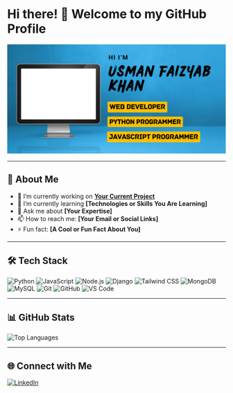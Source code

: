 # Hi there! 👋 Welcome to my GitHub Profile  

![Profile Banner](https://github.com/USMAN-FAIZYAB-KHAN/USMAN-FAIZYAB-KHAN/blob/main/github-banner.png)  

---

## 🌟 About Me  

- 🔭 I’m currently working on **[Your Current Project](#)**  
- 🌱 I’m currently learning **[Technologies or Skills You Are Learning]**  
- 💬 Ask me about **[Your Expertise]**  
- 📫 How to reach me: **[Your Email or Social Links]**  
- ⚡ Fun fact: **[A Cool or Fun Fact About You]**  

---

## 🛠️ Tech Stack 

<p align="left"> <img src="https://cdn.jsdelivr.net/gh/devicons/devicon/icons/python/python-original.svg" alt="Python" height="30"/> <img src="https://cdn.jsdelivr.net/gh/devicons/devicon/icons/javascript/javascript-original.svg" alt="JavaScript" height="30"/> <img src="https://cdn.jsdelivr.net/gh/devicons/devicon/icons/nodejs/nodejs-original.svg" alt="Node.js" height="30"/> <img src="https://cdn.jsdelivr.net/gh/devicons/devicon/icons/django/django-plain.svg" alt="Django" height="30"/> <img src="https://cdn.jsdelivr.net/gh/devicons/devicon/icons/tailwindcss/tailwindcss-plain.svg" alt="Tailwind CSS" height="30"/> <img src="https://cdn.jsdelivr.net/gh/devicons/devicon/icons/mongodb/mongodb-original.svg" alt="MongoDB" height="30"/> <img src="https://cdn.jsdelivr.net/gh/devicons/devicon/icons/mysql/mysql-original.svg" alt="MySQL" height="30"/> <img src="https://cdn.jsdelivr.net/gh/devicons/devicon/icons/git/git-original.svg" alt="Git" height="30"/> <img src="https://cdn.jsdelivr.net/gh/devicons/devicon/icons/github/github-original.svg" alt="GitHub" height="30"/> <img src="https://cdn.jsdelivr.net/gh/devicons/devicon/icons/vscode/vscode-original.svg" alt="VS Code" height="30"/> </p>

---

## 📊 GitHub Stats  

![Top Languages](https://github-readme-stats.vercel.app/api/top-langs/?username=USMAN-FAIZYAB-KHAN&layout=compact&theme=dark)  

---

## 🌐 Connect with Me  

<p align="left">  
  <a href="https://www.linkedin.com/in/usman-faizyab-khan" target="_blank">  
    <img src="https://cdn.jsdelivr.net/gh/devicons/devicon/icons/linkedin/linkedin-original.svg" alt="LinkedIn" width="30" height="30"/>  
  </a>  
</p>  
